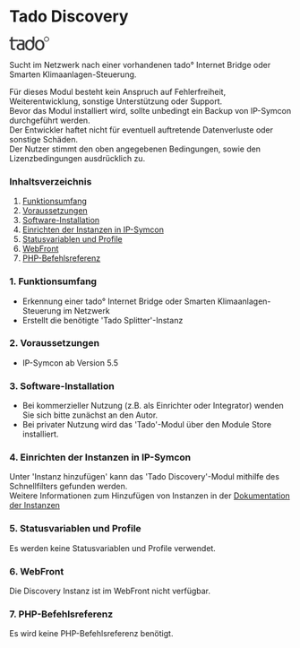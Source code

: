 # Tado Discovery

![Image](../imgs/tado_logo.png)  

Sucht im Netzwerk nach einer vorhandenen tado° Internet Bridge oder Smarten Klimaanlagen-Steuerung.  

Für dieses Modul besteht kein Anspruch auf Fehlerfreiheit, Weiterentwicklung, sonstige Unterstützung oder Support.  
Bevor das Modul installiert wird, sollte unbedingt ein Backup von IP-Symcon durchgeführt werden.  
Der Entwickler haftet nicht für eventuell auftretende Datenverluste oder sonstige Schäden.  
Der Nutzer stimmt den oben angegebenen Bedingungen, sowie den Lizenzbedingungen ausdrücklich zu.  

### Inhaltsverzeichnis

1. [Funktionsumfang](#1-funktionsumfang)
2. [Voraussetzungen](#2-voraussetzungen)
3. [Software-Installation](#3-software-installation)
4. [Einrichten der Instanzen in IP-Symcon](#4-einrichten-der-instanzen-in-ip-symcon)
5. [Statusvariablen und Profile](#5-statusvariablen-und-profile)
6. [WebFront](#6-webfront)
7. [PHP-Befehlsreferenz](#7-php-befehlsreferenz)

### 1. Funktionsumfang

* Erkennung einer tado° Internet Bridge oder Smarten Klimaanlagen-Steuerung im Netzwerk
* Erstellt die benötigte 'Tado Splitter'-Instanz 

### 2. Voraussetzungen

- IP-Symcon ab Version 5.5

### 3. Software-Installation

* Bei kommerzieller Nutzung (z.B. als Einrichter oder Integrator) wenden Sie sich bitte zunächst an den Autor.
* Bei privater Nutzung wird das 'Tado'-Modul über den Module Store installiert.

### 4. Einrichten der Instanzen in IP-Symcon

Unter 'Instanz hinzufügen' kann das 'Tado Discovery'-Modul mithilfe des Schnellfilters gefunden werden.  
Weitere Informationen zum Hinzufügen von Instanzen in der [Dokumentation der Instanzen](https://www.symcon.de/service/dokumentation/konzepte/instanzen/#Instanz_hinzufügen)

### 5. Statusvariablen und Profile

Es werden keine Statusvariablen und Profile verwendet.  

### 6. WebFront

Die Discovery Instanz ist im WebFront nicht verfügbar. 

### 7. PHP-Befehlsreferenz

Es wird keine PHP-Befehlsreferenz benötigt.